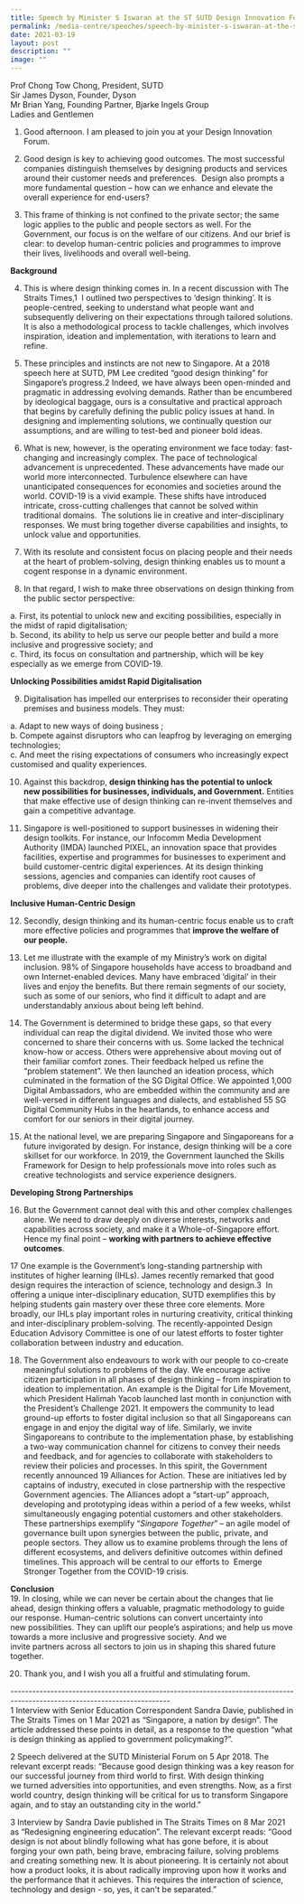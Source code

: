 ```yaml
---
title: Speech by Minister S Iswaran at the ST SUTD Design Innovation Forum
permalink: /media-centre/speeches/speech-by-minister-s-iswaran-at-the-st-sutd-design-innovation-forum/
date: 2021-03-19
layout: post
description: ""
image: ""
---
```

Prof Chong Tow Chong, President, SUTD  
Sir James Dyson, Founder, Dyson  
Mr Brian Yang, Founding Partner, Bjarke Ingels Group   
Ladies and Gentlemen  
  
1. Good afternoon. I am pleased to join you at your Design Innovation Forum.      
  
2. Good design is key to achieving good outcomes. The most successful companies distinguish themselves by designing products and services around their customer needs and preferences.  Design also prompts a more fundamental question – how can we enhance and elevate the overall experience for end-users?  
  
3. This frame of thinking is not confined to the private sector; the same logic applies to the public and people sectors as well. For the Government, our focus is on the welfare of our citizens. And our brief is clear: to develop human-centric policies and programmes to improve their lives, livelihoods and overall well-being.  
  
**Background**

4. This is where design thinking comes in. In a recent discussion with The Straits Times,1  I outlined two perspectives to ‘design thinking’. It is people-centred, seeking to understand what people want and subsequently delivering on their expectations through tailored solutions. It is also a methodological process to tackle challenges, which involves inspiration, ideation and implementation, with iterations to learn and refine.  
  
5. These principles and instincts are not new to Singapore. At a 2018 speech here at SUTD, PM Lee credited “good design thinking” for Singapore’s progress.2 Indeed, we have always been open-minded and pragmatic in addressing evolving demands. Rather than be encumbered by ideological baggage, ours is a consultative and practical approach that begins by carefully defining the public policy issues at hand. In designing and implementing solutions, we continually question our assumptions, and are willing to test-bed and pioneer bold ideas.  
  
6. What is new, however, is the operating environment we face today: fast-changing and increasingly complex. The pace of technological advancement is unprecedented. These advancements have made our world more interconnected. Turbulence elsewhere can have unanticipated consequences for economies and societies around the world. COVID-19 is a vivid example. These shifts have introduced intricate, cross-cutting challenges that cannot be solved within traditional domains.  The solutions lie in creative and inter-disciplinary responses. We must bring together diverse capabilities and insights, to unlock value and opportunities.  
  
7. With its resolute and consistent focus on placing people and their needs at the heart of problem-solving, design thinking enables us to mount a cogent response in a dynamic environment.   
  
8. In that regard, I wish to make three observations on design thinking from the public sector perspective:   
  
a. First, its potential to unlock new and exciting possibilities, especially in the midst of rapid digitalisation;  
b. Second, its ability to help us serve our people better and build a more inclusive and progressive society; and  
c. Third, its focus on consultation and partnership, which will be key especially as we emerge from COVID-19.  
  
**Unlocking Possibilities amidst Rapid Digitalisation**  
  
9. Digitalisation has impelled our enterprises to reconsider their operating premises and business models. They must:  
  
a. Adapt to new ways of doing business ;  
b. Compete against disruptors who can leapfrog by leveraging on emerging technologies;  
c. And meet the rising expectations of consumers who increasingly expect customised and quality experiences.  
  
10. Against this backdrop, **design thinking has the potential to unlock new possibilities for businesses, individuals, and Government.** Entities that make effective use of design thinking can re-invent themselves and gain a competitive advantage.    
  
11. Singapore is well-positioned to support businesses in widening their design toolkits. For instance, our Infocomm Media Development Authority (IMDA) launched PIXEL, an innovation space that provides facilities, expertise and programmes for businesses to experiment and build customer-centric digital experiences. At its design thinking sessions, agencies and companies can identify root causes of problems, dive deeper into the challenges and validate their prototypes.  
  
**Inclusive Human-Centric Design**  
  
12. Secondly, design thinking and its human-centric focus enable us to craft more effective policies and programmes that **improve the welfare of our people.**   
  
13. Let me illustrate with the example of my Ministry’s work on digital inclusion. 98% of Singapore households have access to broadband and own Internet-enabled devices. Many have embraced ‘digital’ in their lives and enjoy the benefits. But there remain segments of our society, such as some of our seniors, who find it difficult to adapt and are understandably anxious about being left behind.  
  
14. The Government is determined to bridge these gaps, so that every individual can reap the digital dividend. We invited those who were concerned to share their concerns with us. Some lacked the technical know-how or access. Others were apprehensive about moving out of their familiar comfort zones. Their feedback helped us refine the “problem statement”. We then launched an ideation process, which culminated in the formation of the SG Digital Office. We appointed 1,000 Digital Ambassadors, who are embedded within the community and are well-versed in different languages and dialects, and established 55 SG Digital Community Hubs in the heartlands, to enhance access and comfort for our seniors in their digital journey.    
  
15. At the national level, we are preparing Singapore and Singaporeans for a future invigorated by design. For instance, design thinking will be a core skillset for our workforce. In 2019, the Government launched the Skills Framework for Design to help professionals move into roles such as creative technologists and service experience designers.  
  
**Developing Strong Partnerships**  
  
16. But the Government cannot deal with this and other complex challenges alone. We need to draw deeply on diverse interests, networks and capabilities across society, and make it a Whole-of-Singapore effort. Hence my final point – **working with partners to achieve effective outcomes**. 

17 One example is the Government’s long-standing partnership with institutes of higher learning (IHLs). James recently remarked that good design requires the interaction of science, technology and design.3  In offering a unique inter-disciplinary education, SUTD exemplifies this by helping students gain mastery over these three core elements. More broadly, our IHLs play important roles in nurturing creativity, critical thinking and inter-disciplinary problem-solving. The recently-appointed Design Education Advisory Committee is one of our latest efforts to foster tighter collaboration between industry and education.  
  
18. The Government also endeavours to work with our people to co-create meaningful solutions to problems of the day. We encourage active citizen participation in all phases of design thinking – from inspiration to ideation to implementation. An example is the Digital for Life Movement, which President Halimah Yacob launched last month in conjunction with the President’s Challenge 2021. It empowers the community to lead ground-up efforts to foster digital inclusion so that all Singaporeans can engage in and enjoy the digital way of life. Similarly, we invite Singaporeans to contribute to the implementation phase, by establishing a two-way communication channel for citizens to convey their needs and feedback, and for agencies to collaborate with stakeholders to review their policies and processes. In this spirit, the Government recently announced 19 Alliances for Action. These are initiatives led by captains of industry, executed in close partnership with the respective Government agencies. The Alliances adopt a “start-up” approach, developing and prototyping ideas within a period of a few weeks, whilst simultaneously engaging potential customers and other stakeholders. These partnerships exemplify “_Singapore Together_” – an agile model of governance built upon synergies between the public, private, and people sectors. They allow us to examine problems through the lens of different ecosystems, and delivers definitive outcomes within defined timelines. This approach will be central to our efforts to  Emerge Stronger Together from the COVID-19 crisis.  
  
**Conclusion**   
19. In closing, while we can never be certain about the changes that lie ahead, design thinking offers a valuable, pragmatic methodology to guide our response. Human-centric solutions can convert uncertainty into new possibilities. They can uplift our people’s aspirations; and help us move towards a more inclusive and progressive society. And we invite partners across all sectors to join us in shaping this shared future together.  
  
20. Thank you, and I wish you all a fruitful and stimulating forum.

\--------------------------------------------------------------------------------------------------------------------------  
1 Interview with Senior Education Correspondent Sandra Davie, published in The Straits Times on 1 Mar 2021 as “Singapore, a nation by design”. The article addressed these points in detail, as a response to the question “what is design thinking as applied to government policymaking?”.  
  
2 Speech delivered at the SUTD Ministerial Forum on 5 Apr 2018. The relevant excerpt reads: “Because good design thinking was a key reason for our successful journey from third world to first. With design thinking we turned adversities into opportunities, and even strengths. Now, as a first world country, design thinking will be critical for us to transform Singapore again, and to stay an outstanding city in the world.”  
  
3 Interview by Sandra Davie published in The Straits Times on 8 Mar 2021 as “Redesigning engineering education”. The relevant excerpt reads: “Good design is not about blindly following what has gone before, it is about forging your own path, being brave, embracing failure, solving problems and creating something new. It is about pioneering. It is certainly not about how a product looks, it is about radically improving upon how it works and the performance that it achieves. This requires the interaction of science, technology and design - so, yes, it can't be separated.”
